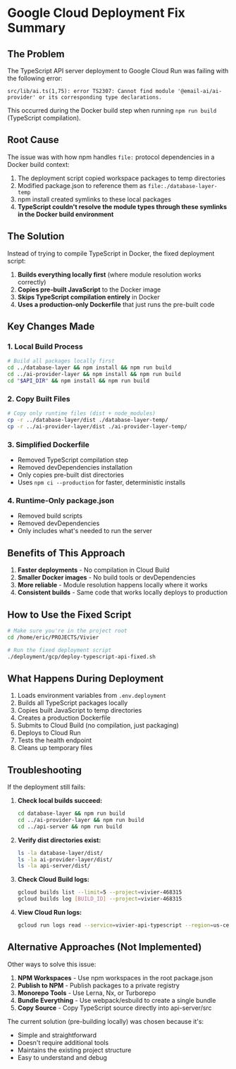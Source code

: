# Google Cloud Deployment Fix Summary

## The Problem

The TypeScript API server deployment to Google Cloud Run was failing with the following error:
```
src/lib/ai.ts(1,75): error TS2307: Cannot find module '@email-ai/ai-provider' or its corresponding type declarations.
```

This occurred during the Docker build step when running `npm run build` (TypeScript compilation).

## Root Cause

The issue was with how npm handles `file:` protocol dependencies in a Docker build context:

1. The deployment script copied workspace packages to temp directories
2. Modified package.json to reference them as `file:./database-layer-temp`
3. npm install created symlinks to these local packages
4. **TypeScript couldn't resolve the module types through these symlinks in the Docker build environment**

## The Solution

Instead of trying to compile TypeScript in Docker, the fixed deployment script:

1. **Builds everything locally first** (where module resolution works correctly)
2. **Copies pre-built JavaScript** to the Docker image
3. **Skips TypeScript compilation entirely** in Docker
4. **Uses a production-only Dockerfile** that just runs the pre-built code

## Key Changes Made

### 1. Local Build Process
```bash
# Build all packages locally first
cd ../database-layer && npm install && npm run build
cd ../ai-provider-layer && npm install && npm run build
cd "$API_DIR" && npm install && npm run build
```

### 2. Copy Built Files
```bash
# Copy only runtime files (dist + node_modules)
cp -r ../database-layer/dist ./database-layer-temp/
cp -r ../ai-provider-layer/dist ./ai-provider-layer-temp/
```

### 3. Simplified Dockerfile
- Removed TypeScript compilation step
- Removed devDependencies installation
- Only copies pre-built dist directories
- Uses `npm ci --production` for faster, deterministic installs

### 4. Runtime-Only package.json
- Removed build scripts
- Removed devDependencies
- Only includes what's needed to run the server

## Benefits of This Approach

1. **Faster deployments** - No compilation in Cloud Build
2. **Smaller Docker images** - No build tools or devDependencies
3. **More reliable** - Module resolution happens locally where it works
4. **Consistent builds** - Same code that works locally deploys to production

## How to Use the Fixed Script

```bash
# Make sure you're in the project root
cd /home/eric/PROJECTS/Vivier

# Run the fixed deployment script
./deployment/gcp/deploy-typescript-api-fixed.sh
```

## What Happens During Deployment

1. Loads environment variables from `.env.deployment`
2. Builds all TypeScript packages locally
3. Copies built JavaScript to temp directories
4. Creates a production Dockerfile
5. Submits to Cloud Build (no compilation, just packaging)
6. Deploys to Cloud Run
7. Tests the health endpoint
8. Cleans up temporary files

## Troubleshooting

If the deployment still fails:

1. **Check local builds succeed:**
   ```bash
   cd database-layer && npm run build
   cd ../ai-provider-layer && npm run build
   cd ../api-server && npm run build
   ```

2. **Verify dist directories exist:**
   ```bash
   ls -la database-layer/dist/
   ls -la ai-provider-layer/dist/
   ls -la api-server/dist/
   ```

3. **Check Cloud Build logs:**
   ```bash
   gcloud builds list --limit=5 --project=vivier-468315
   gcloud builds log [BUILD_ID] --project=vivier-468315
   ```

4. **View Cloud Run logs:**
   ```bash
   gcloud run logs read --service=vivier-api-typescript --region=us-central1
   ```

## Alternative Approaches (Not Implemented)

Other ways to solve this issue:

1. **NPM Workspaces** - Use npm workspaces in the root package.json
2. **Publish to NPM** - Publish packages to a private registry
3. **Monorepo Tools** - Use Lerna, Nx, or Turborepo
4. **Bundle Everything** - Use webpack/esbuild to create a single bundle
5. **Copy Source** - Copy TypeScript source directly into api-server/src

The current solution (pre-building locally) was chosen because it's:
- Simple and straightforward
- Doesn't require additional tools
- Maintains the existing project structure
- Easy to understand and debug